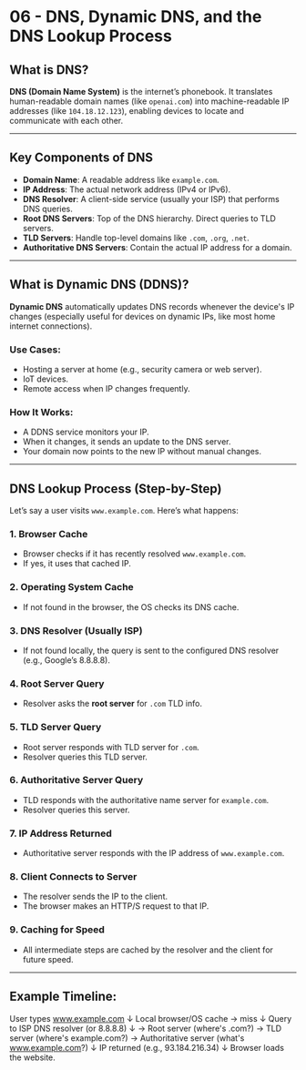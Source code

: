 # 06 - DNS, Dynamic DNS, and the DNS Lookup Process

## What is DNS?

**DNS (Domain Name System)** is the internet’s phonebook. It translates human-readable domain names (like `openai.com`) into machine-readable IP addresses (like `104.18.12.123`), enabling devices to locate and communicate with each other.

---

## Key Components of DNS

- **Domain Name**: A readable address like `example.com`.
- **IP Address**: The actual network address (IPv4 or IPv6).
- **DNS Resolver**: A client-side service (usually your ISP) that performs DNS queries.
- **Root DNS Servers**: Top of the DNS hierarchy. Direct queries to TLD servers.
- **TLD Servers**: Handle top-level domains like `.com`, `.org`, `.net`.
- **Authoritative DNS Servers**: Contain the actual IP address for a domain.

---

## What is Dynamic DNS (DDNS)?

**Dynamic DNS** automatically updates DNS records whenever the device's IP changes (especially useful for devices on dynamic IPs, like most home internet connections).

### Use Cases:

- Hosting a server at home (e.g., security camera or web server).
- IoT devices.
- Remote access when IP changes frequently.

### How It Works:

- A DDNS service monitors your IP.
- When it changes, it sends an update to the DNS server.
- Your domain now points to the new IP without manual changes.

---

## DNS Lookup Process (Step-by-Step)

Let’s say a user visits `www.example.com`. Here’s what happens:

### 1. **Browser Cache**

- Browser checks if it has recently resolved `www.example.com`.
- If yes, it uses that cached IP.

### 2. **Operating System Cache**

- If not found in the browser, the OS checks its DNS cache.

### 3. **DNS Resolver (Usually ISP)**

- If not found locally, the query is sent to the configured DNS resolver (e.g., Google’s 8.8.8.8).

### 4. **Root Server Query**

- Resolver asks the **root server** for `.com` TLD info.

### 5. **TLD Server Query**

- Root server responds with TLD server for `.com`.
- Resolver queries this TLD server.

### 6. **Authoritative Server Query**

- TLD responds with the authoritative name server for `example.com`.
- Resolver queries this server.

### 7. **IP Address Returned**

- Authoritative server responds with the IP address of `www.example.com`.

### 8. **Client Connects to Server**

- The resolver sends the IP to the client.
- The browser makes an HTTP/S request to that IP.

### 9. **Caching for Speed**

- All intermediate steps are cached by the resolver and the client for future speed.

---

## Example Timeline:

User types www.example.com ↓
Local browser/OS cache → miss ↓
Query to ISP DNS resolver (or 8.8.8.8) ↓ → Root server (where's .com?) → TLD server (where's example.com?) → Authoritative server (what's www.example.com?) ↓ IP returned (e.g., 93.184.216.34) ↓ Browser loads the website.
